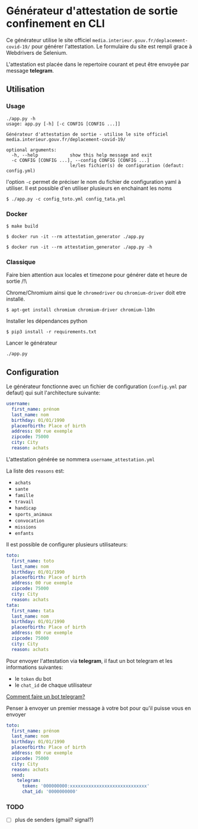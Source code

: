 # Générateur d'attestation de sortie confinement en CLI

Ce générateur utilise le site officiel `media.interieur.gouv.fr/deplacement-covid-19/` pour générer l'attestation. Le formulaire du site est rempli grace à Webdrivers de Selenium.

L'attestation est placée dans le repertoire courant et peut être envoyée par message **telegram**.

## Utilisation

### Usage

```
./app.py -h
usage: app.py [-h] [-c CONFIG [CONFIG ...]]

Générateur d'attestation de sortie - utilise le site officiel media.interieur.gouv.fr/deplacement-covid-19/

optional arguments:
  -h, --help            show this help message and exit
  -c CONFIG [CONFIG ...], --config CONFIG [CONFIG ...]
                        le/les fichier(s) de configuration (defaut: config.yml)
```

l'option `-c` permet de préciser le nom du fichier de configuration yaml à utiliser. Il est possible d'en utiliser plusieurs en enchainant les noms

`$ ./app.py -c config_toto.yml config_tata.yml`

### Docker

`$ make build`

`$ docker run -it --rm attestation_generator ./app.py`

`$ docker run -it --rm attestation_generator ./app.py -h`

### Classique

Faire bien attention aux locales et timezone pour générer date et heure de sortie /!\

Chrome/Chromium ainsi que le `chromedriver` ou `chromium-driver` doit etre installé.

`$ apt-get install chromium chromium-driver chromium-l10n`

Installer les dépendances python

`$ pip3 install -r requirements.txt`

Lancer le générateur

`./app.py`

## Configuration

Le générateur fonctionne avec un fichier de configuration (`config.yml` par defaut) qui suit l'architecture suivante:

```yml
username:
  first_name: prénom
  last_name: nom
  birthday: 01/01/1990
  placeofbirth: Place of birth
  address: 00 rue exemple
  zipcode: 75000
  city: City
  reason: achats
```

L'attestation générée se nommera `username_attestation.yml`

La liste des `reasons` est:

- `achats`
- `sante`
- `famille`
- `travail`
- `handicap`
- `sports_animaux`
- `convocation`
- `missions`
- `enfants`

Il est possible de configurer plusieurs utilisateurs:

```yml
toto:
  first_name: toto
  last_name: nom
  birthday: 01/01/1990
  placeofbirth: Place of birth
  address: 00 rue exemple
  zipcode: 75000
  city: City
  reason: achats
tata:
  first_name: tata
  last_name: nom
  birthday: 01/01/1990
  placeofbirth: Place of birth
  address: 00 rue exemple
  zipcode: 75000
  city: City
  reason: achats
```

Pour envoyer l'attestation via **telegram**, il faut un bot telegram et les informations suivantes: 

- le `token` du bot
- le `chat_id` de chaque utilisateur

[Comment faire un bot telegram?](https://fr.jeffprod.com/blog/2017/creer-un-bot-telegram/)

Penser à envoyer un premier message à votre bot pour qu'il puisse vous en envoyer

```yml
toto:
  first_name: prénom
  last_name: nom
  birthday: 01/01/1990
  placeofbirth: Place of birth
  address: 00 rue exemple
  zipcode: 75000
  city: City
  reason: achats
  send:
    telegram:
      token: '000000000:xxxxxxxxxxxxxxxxxxxxxxxxxxxxx'
      chat_id: '0000000000'
```
### TODO

- [ ] plus de senders (gmail? signal?)
